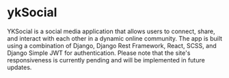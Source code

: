 # ykSocial
YKSocial is a social media application that allows users to connect, share, and interact with each other in a dynamic online community. The app is built using a combination of Django, Django Rest Framework, React, SCSS, and Django Simple JWT for authentication. Please note that the site's responsiveness is currently pending and will be implemented in future updates.
